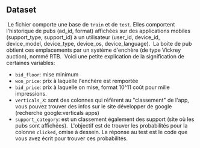 ## Dataset
​
Le fichier comporte une base de `train` et de `test`. Elles comportent
l'historique de pubs (ad_id, format) affichées sur des applications
mobiles (support_type, support_id) à un utilisateur (user_id, device_id,
device_model, device_type, device_os, device_language).
​
La boite de pub obtient ces emplacements par un système d'enchère (de
type Vickrey auction), nommé RTB.
​
Voici une petite explication de la signification de certaines variables:
​
  - `bid_floor`: mise minimum
​
  - `won_price`: prix à laquelle l'enchère est remportée
​
  - `bid_price`: prix à laquelle on mise, format 10^11 coût pour mille
     impressions.
​
  - `verticals_X`: sont des colonnes qui réfèrent au "classement" de
     l'app, vous pouvez trouver des infos sur le site développer de
     google (recherche google:verticals apps)
​
  - `support_category`: est un classement également des support (site où
    les pubs sont affichées).
​
L'objectif est de trouver les probabilités pour la colonne `clicked`,
omise à dessein. La réponse au test est le code que vous avez écrit pour
trouver ces probabilités.
